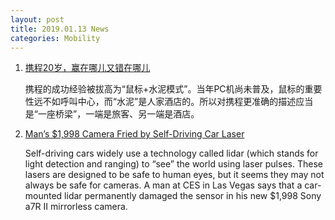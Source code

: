 ```yaml
---
layout: post
title: 2019.01.13 News
categories: Mobility
---
```


1. [携程20岁，赢在哪儿又错在哪儿](https://www.huxiu.com/article/280949.html)

    携程的成功经验被拔高为“鼠标+水泥模式”。当年PC机尚未普及，鼠标的重要性远不如呼叫中心，而“水泥”是人家酒店的。所以对携程更准确的描述应当是“一座桥梁”，一端是旅客、另一端是酒店。

2. [Man’s $1,998 Camera Fried by Self-Driving Car Laser](https://petapixel.com/2019/01/12/mans-1998-mirrorless-camera-fried-by-self-driving-car-laser/)

    Self-driving cars widely use a technology called lidar (which stands for light detection and ranging) to “see” the world using laser pulses. These lasers are designed to be safe to human eyes, but it seems they may not always be safe for cameras. A man at CES in Las Vegas says that a car-mounted lidar permanently damaged the sensor in his new $1,998 Sony a7R II mirrorless camera.

